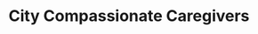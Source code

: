 ---
title: "City Compassionate Caregivers"
url: /los-angeles/city-compassionate-caregivers/
shop: Hanf
---